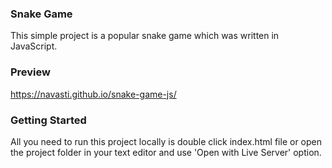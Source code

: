 ### Snake Game
This simple project is a popular snake game which was written in JavaScript.

### Preview
https://navasti.github.io/snake-game-js/

### Getting Started
All you need to run this project locally is double click index.html file or open the project folder in your text editor and use 'Open with Live Server' option.
